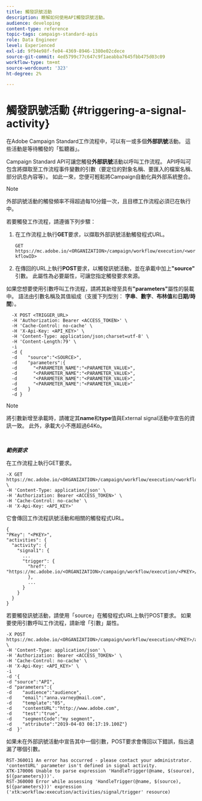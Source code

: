 ```yaml
---
title: 觸發訊號活動
description: 瞭解如何使用API觸發訊號活動。
audience: developing
content-type: reference
topic-tags: campaign-standard-apis
role: Data Engineer
level: Experienced
exl-id: 9f94e98f-fe04-4369-8946-1380e02cdece
source-git-commit: 4ed5799c77c647c9f1aeabba7645fbb475d03c09
workflow-type: tm+mt
source-wordcount: '323'
ht-degree: 2%

---
```


# 觸發訊號活動 {#triggering-a-signal-activity}

在Adobe Campaign Standard工作流程中，可以有一或多個&#x200B;**外部訊號**&#x200B;活動。 這些活動是等待觸發的「監聽器」。

Campaign Standard API可讓您觸發&#x200B;**外部訊號**&#x200B;活動以呼叫工作流程。 API呼叫可包含將擷取至工作流程事件變數的引數（要定位的對象名稱、要匯入的檔案名稱、部分訊息內容等）。 如此一來，您便可輕鬆將Campaign自動化與外部系統整合。

>[!NOTE]
>
>外部訊號活動的觸發頻率不得超過每10分鐘一次，且目標工作流程必須已在執行中。

若要觸發工作流程，請遵循下列步驟：

1. 在工作流程上執行&#x200B;**GET**&#x200B;要求，以擷取外部訊號活動觸發程式URL。

   `GET https://mc.adobe.io/<ORGANIZATION>/campaign/workflow/execution/<workflowID>`

1. 在傳回的URL上執行&#x200B;**POST**&#x200B;要求，以觸發訊號活動，並在承載中加上&#x200B;**&quot;source&quot;**&#x200B;引數。 此屬性為必要屬性，可讓您指定觸發要求來源。

如果您想要使用引數呼叫工作流程，請將其新增至具有&#x200B;**&quot;parameters&quot;**&#x200B;屬性的裝載中。 語法由引數名稱及其值組成（支援下列型別： **字串**、**數字**、**布林值**&#x200B;和&#x200B;**日期/時間**）。

```
  -X POST <TRIGGER_URL>
  -H 'Authorization: Bearer <ACCESS_TOKEN>' \
  -H 'Cache-Control: no-cache' \
  -H 'X-Api-Key: <API_KEY>' \
  -H 'Content-Type: application/json;charset=utf-8' \
  -H 'Content-Length:79' \
  -i
  -d {
  -d    "source":"<SOURCE>",
  -d    "parameters":{
  -d      "<PARAMETER_NAME":"<PARAMETER_VALUE>",
  -d      "<PARAMETER_NAME":"<PARAMETER_VALUE>",
  -d      "<PARAMETER_NAME":"<PARAMETER_VALUE>",  
  -d      "<PARAMETER_NAME":"<PARAMETER_VALUE>"
  -d    }
  -d }
```

>[!NOTE]
>
>將引數新增至承載時，請確定其&#x200B;**name**&#x200B;和&#x200B;**type**&#x200B;值與External signal活動中宣告的資訊一致。 此外，承載大小不應超過64Ko。

<br/>

***範例要求***

在工作流程上執行GET要求。

```
-X GET https://mc.adobe.io/<ORGANIZATION>/campaign/workflow/execution/<workflowID> \
-H 'Content-Type: application/json' \
-H 'Authorization: Bearer <ACCESS_TOKEN>' \
-H 'Cache-Control: no-cache' \
-H 'X-Api-Key: <API_KEY>'
```

它會傳回工作流程訊號活動和相關的觸發程式URL。

```
{
"PKey": "<PKEY>",
"activities": {
  "activity": {
    "signal1": {
      ...
      "trigger": {
        "href": "https://mc.adobe.io/<ORGANIZATION>/campaign/workflow/execution/<PKEY>/activities/activity/<PKEY>/trigger/"
        },
        ...
      }
    }
  }
}
```

若要觸發訊號活動，請使用「source」在觸發程式URL上執行POST要求。 如果要使用引數呼叫工作流程，請新增「引數」屬性。

```
-X POST https://mc.adobe.io/<ORGANIZATION>/campaign/workflow/execution/<PKEY>/activities/activity/<PKEY>/trigger \
-H 'Content-Type: application/json' \
-H 'Authorization: Bearer <ACCESS_TOKEN>' \
-H 'Cache-Control: no-cache' \
-H 'X-Api-Key: <API_KEY>' \
-i
-d '{
-d "source":"API",
-d "parameters":{
-d    "audience":"audience",
-d    "email":"anna.varney@mail.com",
-d    "template":"05",
-d    "contentURL":"http://www.adobe.com",
-d    "test":"true",
-d    "segmentCode":"my segment",
-d    "attribute":"2019-04-03 08:17:19.100Z"}
-d  }'
```

<!-- + réponse -->

如果未在外部訊號活動中宣告其中一個引數，POST要求會傳回以下錯誤，指出遺漏了哪個引數。

```
RST-360011 An error has occurred - please contact your administrator.
'contentURL' parameter isn't defined in signal activity.
XTK-170006 Unable to parse expression 'HandleTrigger(@name, $(source), $({parameters}))'.
RST-360000 Error while assessing 'HandleTrigger(@name, $(source), $({parameters}))' expression ('xtk:workflow:execution/activities/signal/trigger' resource)
```
